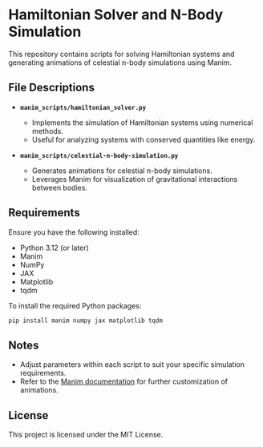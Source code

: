 # Hamiltonian Solver and N-Body Simulation

This repository contains scripts for solving Hamiltonian systems and generating animations of celestial n-body simulations using Manim.

## File Descriptions

- **`manim_scripts/hamiltonian_solver.py`**
  - Implements the simulation of Hamiltonian systems using numerical methods.
  - Useful for analyzing systems with conserved quantities like energy.

- **`manim_scripts/celestial-n-body-simulation.py`**
  - Generates animations for celestial n-body simulations.
  - Leverages Manim for visualization of gravitational interactions between bodies.

## Requirements

Ensure you have the following installed:

- Python 3.12 (or later)
- Manim
- NumPy
- JAX
- Matplotlib
- tqdm

To install the required Python packages:

```bash
pip install manim numpy jax matplotlib tqdm
```

## Notes

- Adjust parameters within each script to suit your specific simulation requirements.
- Refer to the [Manim documentation](https://docs.manim.community/en/stable/) for further customization of animations.

## License

This project is licensed under the MIT License.

